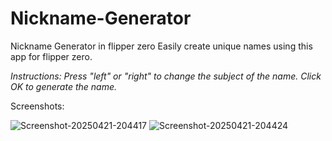 # Nickname-Generator
Nickname Generator in flipper zero
Easily create unique names using this app for flipper zero.

*Instructions: Press "left" or "right" to change the subject of the name. 
Click OK to generate the name.*

Screenshots:

![Screenshot-20250421-204417](https://github.com/user-attachments/assets/7d08c4d7-8019-4a8f-a752-4830fd52cfdc)
![Screenshot-20250421-204424](https://github.com/user-attachments/assets/76e161c0-c15a-4e95-9d17-e67dd400126a)
